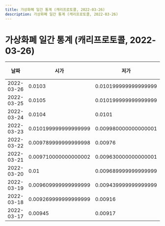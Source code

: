 ```yaml
---
title: 가상화폐 일간 통계 (캐리프로토콜, 2022-03-26)
description: 가상화폐 일간 통계 (캐리프로토콜, 2022-03-26)
---
```


가상화폐 일간 통계 (캐리프로토콜, 2022-03-26)
===

|날짜|시가|저가|고가|종가|비고|
|--|--|--|--|--|--|
|2022-03-26|0.0103|0.010199999999999999|0.0104|0.010199999999999999|    |
|2022-03-25|0.0105|0.010199999999999999|0.0107|0.0104|    |
|2022-03-24|0.0104|0.0101|0.0106|0.0105|    |
|2022-03-23|0.010199999999999999|0.009980000000000001|0.0105|0.0104|    |
|2022-03-22|0.009789999999999998|0.00976|0.0103|0.010199999999999999|    |
|2022-03-21|0.009710000000000002|0.009630000000000001|0.00993|0.009800000000000001|    |
|2022-03-20|0.01|0.009689999999999999|0.0101|0.009699999999999999|    |
|2022-03-19|0.009609999999999999|0.009439999999999999|0.010199999999999999|0.01|    |
|2022-03-18|0.009269999999999999|0.00916|0.00993|0.009609999999999999|    |
|2022-03-17|0.00945|0.00917|0.00945|0.009269999999999999|    |
